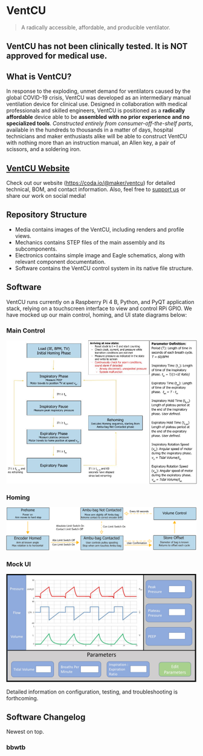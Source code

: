 # VentCU
> A radically accessible, affordable, and producible ventilator. 

## VentCU has not been clinically tested. It is NOT approved for medical use.

## What is VentCU?
In response to the exploding, unmet demand for ventilators caused by the global COVID-19 crisis, VentCU was developed as an intermediary manual ventilation device for clinical use.  Designed in collaboration with medical professionals and skilled engineers, VentCU is positioned as a **radically affordable** device able to be **assembled with no prior experience and no specialized tools**.  *Constructed entirely from consumer-off-the-shelf parts*, available in the hundreds to thousands in a matter of days, hospital technicians and maker enthusiasts alike will be able to construct VentCU with nothing more than an instruction manual, an Allen key, a pair of scissors, and a soldering iron.

## [VentCU Website](https://coda.io/@maker/ventcu) 
Check out our website (https://coda.io/@maker/ventcu) for detailed technical, BOM, and contact information.
Also, feel free to [support us](https://www.gofundme.com/f/ventcu-open-source-ventilator) or share our work on social media!

## Repository Structure
- Media contains images of the VentCU, including renders and profile views.
- Mechanics contains STEP files of the main assembly and its subcomponents. 
- Electronics contains simple image and Eagle schematics, along with relevant component documentation.
- Software contains the VentCU control system in its native file structure. 

## Software
VentCU runs currently on a Raspberry Pi 4 B, Python, and PyQT application stack, relying on a touchscreen interface to view and control RPi GPIO. We have mocked up our main control, homing, and UI state diagrams below:
### Main Control
![main control](software/documentation/main_control_fsm.jpg)
### Homing
![homing](software/documentation/homing_fsm.png)
### Mock UI
![mock ui](software/documentation/mock_ui.png)

Detailed information on configuration, testing, and troubleshooting is forthcoming.

## Software Changelog
Newest on top.

### bbwtb